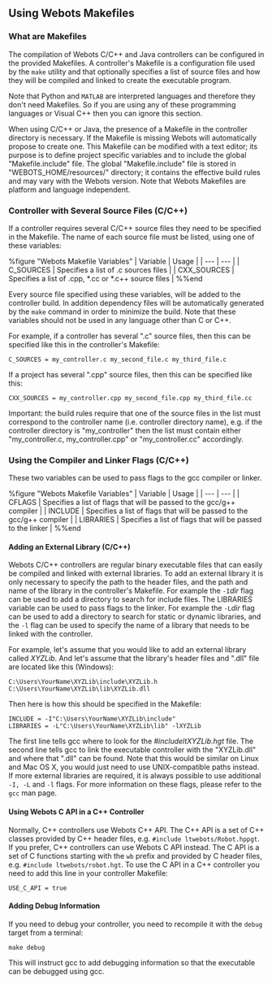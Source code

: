 ## Using Webots Makefiles

### What are Makefiles

The compilation of Webots C/C++ and Java controllers can be configured in the
provided Makefiles. A controller's Makefile is a configuration file used by the
`make` utility and that optionally specifies a list of source files and how they
will be compiled and linked to create the executable program.

Note that Python and `MATLAB` are interpreted languages and therefore they don't
need Makefiles. So if you are using any of these programming languages or Visual
C++ then you can ignore this section.

When using C/C++ or Java, the presence of a Makefile in the controller directory
is necessary. If the Makefile is missing Webots will automatically propose to
create one. This Makefile can be modified with a text editor; its purpose is to
define project specific variables and to include the global "Makefile.include"
file. The global "Makefile.include" file is stored in "WEBOTS\_HOME/resources/"
directory; it contains the effective build rules and may vary with the Webots
version. Note that Webots Makefiles are platform and language independent.

### Controller with Several Source Files (C/C++)

If a controller requires several C/C++ source files they need to be specified in
the Makefile. The name of each source file must be listed, using one of these
variables:

%figure "Webots Makefile Variables"
| Variable | Usage |
| --- | --- |
| C\_SOURCES | Specifies a list of .c sources files |
| CXX\_SOURCES | Specifies a list of .cpp, *.cc or *.c++ source files |
%%end

Every source file specified using these variables, will be added to the
controller build. In addition dependency files will be automatically generated
by the `make` command in order to minimize the build. Note that these variables
should not be used in any language other than C or C++.

For example, if a controller has several ".c" source files, then this can be
specified like this in the controller's Makefile:

```
C_SOURCES = my_controller.c my_second_file.c my_third_file.c
```

If a project has several ".cpp" source files, then this can be specified like
this:

```
CXX_SOURCES = my_controller.cpp my_second_file.cpp my_third_file.cc
```

Important: the build rules require that one of the source files in the list must
correspond to the controller name (i.e. controller directory name), e.g. if the
controller directory is "my\_controller" then the list must contain either
"my\_controller.c, my\_controller.cpp" or "my\_controller.cc" accordingly.

### Using the Compiler and Linker Flags (C/C++)

These two variables can be used to pass flags to the gcc compiler or linker.

%figure "Webots Makefile Variables"
| Variable | Usage |
| --- | --- |
| CFLAGS | Specifies a list of flags that will be passed to the gcc/g++ compiler |
| INCLUDE | Specifies a list of flags that will be passed to the gcc/g++ compiler |
| LIBRARIES | Specifies a list of flags that will be passed to the linker |
%%end

#### Adding an External Library (C/C++)

Webots C/C++ controllers are regular binary executable files that can easily be
compiled and linked with external libraries. To add an external library it is
only necessary to specify the path to the header files, and the path and name of
the library in the controller's Makefile. For example the `-I`*dir* flag can be
used to add a directory to search for include files. The LIBRARIES variable can
be used to pass flags to the linker. For example the `-L`*dir* flag can be used
to add a directory to search for static or dynamic libraries, and the `-l` flag
can be used to specify the name of a library that needs to be linked with the
controller.

For example, let's assume that you would like to add an external library called
*XYZLib*. And let's assume that the library's header files and ".dll" file are
located like this (Windows):

```
C:\Users\YourName\XYZLib\include\XYZLib.h
C:\Users\YourName\XYZLib\lib\XYZLib.dll
```

Then here is how this should be specified in the Makefile:

```
INCLUDE = -I"C:\Users\YourName\XYZLib\include"
LIBRARIES = -L"C:\Users\YourName\XYZLib\lib" -lXYZLib
```

The first line tells gcc where to look for the *#includeltXYZLib.hgt* file. The
second line tells gcc to link the executable controller with the "XYZLib.dll"
and where that ".dll" can be found. Note that this would be similar on Linux and
Mac OS X, you would just need to use UNIX-compatible paths instead. If more
external libraries are required, it is always possible to use additional `-I,
-L` and `-l` flags. For more information on these flags, please refer to the
`gcc` man page.

#### Using Webots C API in a C++ Controller

Normally, C++ controllers use Webots C++ API. The C++ API is a set of C++
classes provided by C++ header files, e.g. `#include ltwebots/Robot.hppgt`. If
you prefer, C++ controllers can use Webots C API instead. The C API is a set of
C functions starting with the `wb` prefix and provided by C header files, e.g.
`#include ltwebots/robot.hgt`. To use the C API in a C++ controller you need to
add this line in your controller Makefile:

```
USE_C_API = true
```



#### Adding Debug Information

If you need to debug your controller, you need to recompile it with the `debug`
target from a terminal:

```
make debug
```

This will instruct gcc to add debugging information so that the executable can
be debugged using gcc.

